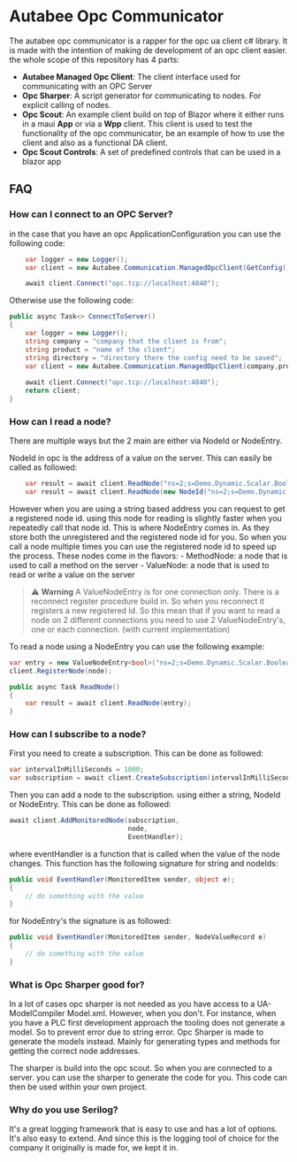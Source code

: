# Autabee Opc Communicator
The autabee opc communicator is a rapper for the opc ua client c# library. It is made with the intention of making de development of an opc client easier. the whole scope of this repository has 4 parts:
- <b>Autabee Managed Opc Client</b>: The client interface used for communicating with an OPC Server
- <b>Opc Sharper</b>: A script generator for communicating to nodes. For explicit calling of nodes.
- <b>Opc Scout</b>: An example client build on top of Blazor where it either runs in a maui <b>App</b> or via a <b>Wpp</b> client. This client is used to test the functionality of the opc communicator, be an example of how to use the client and also as a functional DA client.
- <b>Opc Scout Controls</b>: A set of predefined controls that can be used in a blazor app

## FAQ
### How can I connect to an OPC Server?
in the case that you have an opc ApplicationConfiguration you can use the following code:
```csharp
    var logger = new Logger();
    var client = new Autabee.Communication.ManagedOpcClient(GetConfig(),logger);

    await client.Connect("opc.tcp://localhost:4840");
```

Otherwise use the following code:
```csharp
public async Task<> ConnectToServer()
{
    var logger = new Logger();
    string company = "company that the client is from";
    string product = "name of the client";
    string directory = "directory there the config need to be saved";
    var client = new Autabee.Communication.ManagedOpcClient(company,product,directory,logger);
    
    await client.Connect("opc.tcp://localhost:4840");
    return client;
}
```

### How can I read a node?
There are multiple ways but the 2 main are either via NodeId or NodeEntry.

NodeId in opc is the address of a value on the server. This can easily be called as followed:
```csharp
    var result = await client.ReadNode("ns=2;s=Demo.Dynamic.Scalar.Boolean");
    var result = await client.ReadNode(new NodeId("ns=2;s=Demo.Dynamic.Scalar.Boolean"));
```

However when you are using a string based address you can request to get a registered node id. using this node for reading is slightly faster when you repeatedly call that node id. This is where NodeEntry comes in. As they store both the unregistered and the registered node id for you. So when you call a node multiple times you can use the registered node id to speed up the process.
These nodes come in the flavors:
    - MethodNode: a node that is used to call a method on the server
    - ValueNode: a node that is used to read or write a value on the server
> :warning: **Warning**
> A ValueNodeEntry is for one connection only. There is a reconnect register procedure build in. So when you reconnect it registers a new registered Id. So this mean that if you want to read a node on 2 different connections you need to use 2 ValueNodeEntry's, one or each connection. (with current implementation)

To read a node using a NodeEntry you can use the following example:
```csharp
var entry = new ValueNodeEntry<bool>("ns=2;s=Demo.Dynamic.Scalar.Boolean");
client.RegisterNode(node);

public async Task ReadNode()
{
    var result = await client.ReadNode(entry);
}
```

### How can I subscribe to a node?
First you need to create a subscription. This can be done as followed:
```csharp
var intervalInMilliSeconds = 1000;
var subscription = await client.CreateSubscription(intervalInMilliSeconds);
```

Then you can add a node to the subscription. using either a string, NodeId or NodeEntry. This can be done as followed:
```csharp
await client.AddMonitoredNode(subscription, 
                              node, 
                              EventHandler);
```
where eventHandler is a function that is called when the value of the node changes. This function has the following signature for string and nodeIds:
```csharp
public void EventHandler(MonitoredItem sender, object e);
{
    // do something with the value
}
```
for NodeEntry's the signature is as followed:
```csharp
public void EventHandler(MonitoredItem sender, NodeValueRecord e)
{
    // do something with the value
}
```
### What is Opc Sharper good for?
In a lot of cases opc sharper is not needed as you have access to a UA-ModelCompiler Model.xml. However, when you don't. For instance, when you have a PLC first development approach the tooling does not generate a model. So to prevent error due to string error. Opc Sharper is made to generate the models instead. Mainly for generating types and methods for getting the correct node addresses.

The sharper is build into the opc scout. So when you are connected to a server. you can use the sharper to generate the code for you. This code can then be used within your own project.


### Why do you use Serilog?
It's a great logging framework that is easy to use and has a lot of options. It's also easy to extend. And since this is the logging tool of choice for the company it originally is made for, we kept it in.